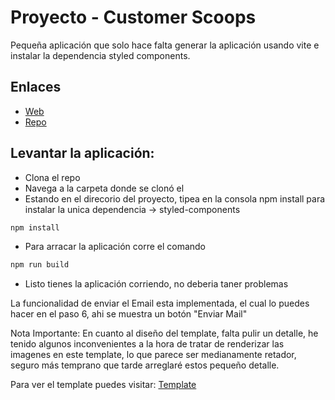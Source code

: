 # Proyecto - Customer Scoops

Pequeña aplicación que solo hace falta generar la aplicación usando vite e instalar la dependencia styled components.

## Enlaces
- [Web](https://customer-scopes-project.netlify.app/) 
- [Repo](https://github.com/devcecode/customer-scoops-project/)

## Levantar la aplicación:

- Clona el repo
- Navega a la carpeta donde se clonó el 
- Estando en el direcorio del proyecto, tipea en la consola npm install para instalar la unica dependencia -> styled-components
```js
npm install
```

- Para arracar la aplicación corre el comando
```js
npm run build
```

- Listo tienes la aplicación corriendo, no deberia taner problemas


La funcionalidad de enviar el Email esta implementada, el cual lo puedes hacer en el paso 6, ahi se muestra un botón "Enviar Mail"

Nota Importante: En cuanto al diseño del template, falta pulir un detalle, he tenido algunos inconvenientes a la hora de tratar de renderizar las imagenes en este template, lo que parece ser medianamente retador, seguro más temprano que tarde arreglaré estos pequeño detalle.

Para ver el template puedes visitar:
[Template](https://customer-scopes-project.netlify.app/email-template.html)